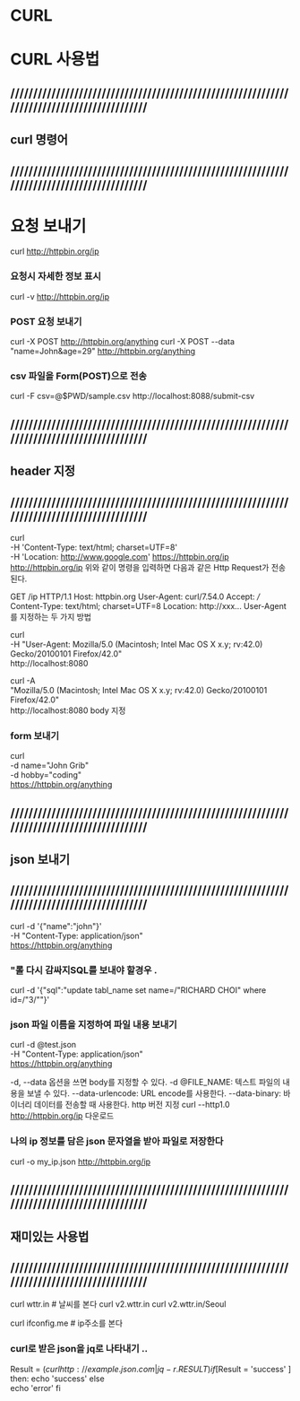 CURL 
======
# CURL 사용법

## ///////////////////////////////////////////////////////////////////////////////////////////
## curl 명령어
## ///////////////////////////////////////////////////////////////////////////////////////////
 # 요청 보내기
curl http://httpbin.org/ip

### 요청시 자세한 정보 표시
curl -v http://httpbin.org/ip
### POST 요청 보내기
curl -X POST http://httpbin.org/anything
curl -X POST --data "name=John&age=29" http://httpbin.org/anything
### csv 파일을 Form(POST)으로 전송
curl -F csv=@$PWD/sample.csv http://localhost:8088/submit-csv

## ///////////////////////////////////////////////////////////////////////////////////////////
## header 지정
## ///////////////////////////////////////////////////////////////////////////////////////////
curl \
  -H 'Content-Type: text/html; charset=UTF=8' \
  -H 'Location: http://www.google.com' https://httpbin.org/ip \
  http://httpbin.org/ip
위와 같이 명령을 입력하면 다음과 같은 Http Request가 전송된다.

GET /ip HTTP/1.1
Host: httpbin.org
User-Agent: curl/7.54.0
Accept: */*
Content-Type: text/html; charset=UTF=8
Location: http://xxx...
User-Agent를 지정하는 두 가지 방법

curl \
  -H "User-Agent: Mozilla/5.0 (Macintosh; Intel Mac OS X x.y; rv:42.0) Gecko/20100101 Firefox/42.0" \
  http://localhost:8080

curl -A \
  "Mozilla/5.0 (Macintosh; Intel Mac OS X x.y; rv:42.0) Gecko/20100101 Firefox/42.0" \
  http://localhost:8080
body 지정
### form 보내기
curl \
  -d name="John Grib" \
  -d hobby="coding" \
  https://httpbin.org/anything

## ///////////////////////////////////////////////////////////////////////////////////////////
## json 보내기
## ///////////////////////////////////////////////////////////////////////////////////////////
curl -d '{"name":"john"}' \
  -H "Content-Type: application/json" \
  https://httpbin.org/anything
### "롤 다시 감싸지SQL를 보내야 할경우 . 
curl -d '{"sql":"update tabl_name set name=/"RICHARD CHOI" where id=/"3/""}'

### json 파일 이름을 지정하여 파일 내용 보내기
curl -d @test.json \
  -H "Content-Type: application/json" \
  https://httpbin.org/anything

-d, --data 옵션을 쓰면 body를 지정할 수 있다.
-d @FILE_NAME: 텍스트 파일의 내용을 보낼 수 있다.
--data-urlencode: URL encode를 사용한다.
--data-binary: 바이너리 데이터를 전송할 때 사용한다.
http 버전 지정
curl --http1.0 http://httpbin.org/ip
다운로드
### 나의 ip 정보를 담은 json 문자열을 받아 파일로 저장한다
curl -o my_ip.json http://httpbin.org/ip

## ///////////////////////////////////////////////////////////////////////////////////////////
## 재미있는 사용법
## ///////////////////////////////////////////////////////////////////////////////////////////
curl wttr.in          # 날씨를 본다
curl v2.wttr.in
curl v2.wttr.in/Seoul

curl ifconfig.me  # ip주소를 본다

### curl로 받은 json을 jq로 나타내기 .. 
Result = $( curl  http://example.json.com | jq -r .RESULT )
if [$Result = 'success' ] then:
	echo 'success'
else	
	echo 'error'
fi	

